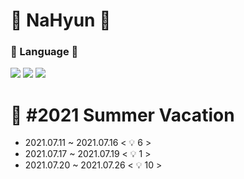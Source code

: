 # :lemon: NaHyun :lemon:

### :wrench: Language :wrench:
<img src="https://img.shields.io/badge/C++-00399C?style=flat-square&logo=Cplusplus&logoColor=white"/> <img src="https://img.shields.io/badge/C-A8B9CC?style=flat-square&logo=C&logoColor=white"/> <img src="https://img.shields.io/badge/Python-3776AB?style=flat-square&logo=Python&logoColor=white"/>



 :wind_chime: #2021 Summer Vacation 
 =====================
 
 * 2021.07.11 ~ 2021.07.16  < :bulb: 6 >
 * 2021.07.17 ~ 2021.07.19  < :bulb: 1 >
 * 2021.07.20 ~ 2021.07.26  < :bulb: 10 >
